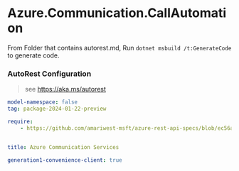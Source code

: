 # Azure.Communication.CallAutomation

From Folder that contains autorest.md, Run `dotnet msbuild /t:GenerateCode` to generate code.

### AutoRest Configuration
> see https://aka.ms/autorest

```yaml
model-namespace: false
tag: package-2024-01-22-preview

require:
    - https://github.com/amariwest-msft/azure-rest-api-specs/blob/ec56aa93f8ba1b2918e5fe109aa8c6d8b0902106/specification/communication/data-plane/CallAutomation/readme.md


title: Azure Communication Services

generation1-convenience-client: true
```
